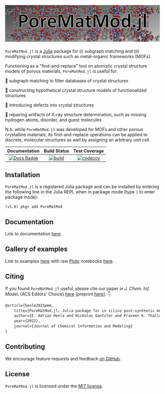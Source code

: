 ![logo.JPG](logo.jpg)
---

`PoreMatMod.jl` is a [Julia](https://julialang.org/) package for (i) subgraph matching and (ii) modifying crystal structures such as metal-organic frameworks (MOFs).

Functioning as a "find-and-replace" tool on atomistic crystal structure models of porous materials, `PoreMatMod.jl` is useful for:

:hammer: subgraph matching to filter databases of crystal structures

:hammer: constructing hypothetical crystal structure models of functionalized structures

:hammer: introducing defects into crystal structures

:hammer: repairing artifacts of X-ray structure determination, such as missing hydrogen atoms, disorder, and guest molecules

N.b. while `PoreMatMod.jl` was developed for MOFs and other porous crystalline materials, its find-and-replace operations can be applied to discrete, molecular structures as well by assigning an arbitrary unit cell.

| **Documentation** | **Build Status** | **Test Coverage** |
|:---:|:---:|:---:|
| [![Docs Badge](https://img.shields.io/badge/docs-dev-blue.svg)](https://SimonEnsemble.github.io/PoreMatMod.jl/dev) | [![build](https://github.com/SimonEnsemble/PoreMatMod.jl/actions/workflows/ci_testing.yml/badge.svg)](https://github.com/SimonEnsemble/PoreMatMod.jl/actions/workflows/ci_testing.yml) | [![codecov](https://codecov.io/gh/SimonEnsemble/PoreMatMod.jl/branch/master/graph/badge.svg?token=Z9VMLXS3U9)](https://codecov.io/gh/SimonEnsemble/PoreMatMod.jl) |


## Installation
`PoreMatMod.jl` is a registered Julia package and can be installed by entering the following line in the Julia REPL when in package mode (type `]` to enter package mode):

```
(v1.6) pkg> add PoreMatMod
```

## Documentation

Link to documentation [here](https://simonensemble.github.io/PoreMatMod.jl/dev).

## Gallery of examples

Link to examples [here](https://simonensemble.github.io/PoreMatMod.jl/dev/examples/) with raw [Pluto](https://github.com/fonsp/Pluto.jl) notebooks [here](https://github.com/SimonEnsemble/PoreMatMod.jl/tree/master/examples).

## Citing

If you found `PoreMatMod.jl` useful, please cite our paper in *J. Chem. Inf. Model.* (ACS Editors' Choice) [here](https://pubs.acs.org/doi/10.1021/acs.jcim.1c01219) [preprint [here](https://chemrxiv.org/engage/chemrxiv/article-details/615cf5127d3da5dd7bee4a22)]. :point_down:

```latex
@article{henle2021pmm,
    title={PoreMatMod.jl: Julia package for in silico post-synthetic modification of crystal structure models},
    author={E. Adrian Henle and Nickolas Gantzler and Praveen K. Thallapally and Xiaoli Z. Fern and Cory M. Simon},
    year={2022},
    journal={Journal of Chemical Information and Modeling}
}
```
## Contributing

We encourage feature requests and feedback [on GitHub](https://github.com/SimonEnsemble/PoreMatMod.jl/issues).

## License
`PoreMatMod.jl` is licensed under the [MIT license](./LICENSE).

